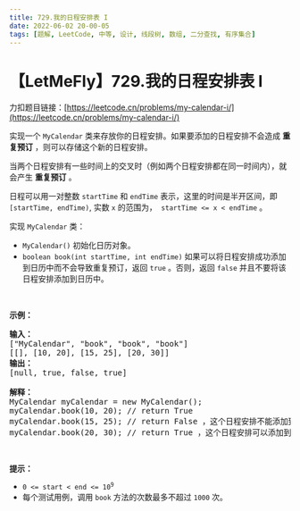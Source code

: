 ```yaml
---
title: 729.我的日程安排表 I
date: 2022-06-02 20-00-05
tags: [题解, LeetCode, 中等, 设计, 线段树, 数组, 二分查找, 有序集合]
---
```


# 【LetMeFly】729.我的日程安排表 I

力扣题目链接：[https://leetcode.cn/problems/my-calendar-i/](https://leetcode.cn/problems/my-calendar-i/)

<p>实现一个 <code>MyCalendar</code> 类来存放你的日程安排。如果要添加的日程安排不会造成 <strong>重复预订</strong> ，则可以存储这个新的日程安排。</p>

<p>当两个日程安排有一些时间上的交叉时（例如两个日程安排都在同一时间内），就会产生 <strong>重复预订</strong> 。</p>

<p>日程可以用一对整数 <code>startTime</code> 和 <code>endTime</code> 表示，这里的时间是半开区间，即 <code>[startTime, endTime)</code>, 实数&nbsp;<code>x</code> 的范围为， &nbsp;<code>startTime &lt;= x &lt; endTime</code> 。</p>

<p>实现 <code>MyCalendar</code> 类：</p>

<ul>
	<li><code>MyCalendar()</code> 初始化日历对象。</li>
	<li><code>boolean book(int startTime, int endTime)</code> 如果可以将日程安排成功添加到日历中而不会导致重复预订，返回 <code>true</code> 。否则，返回 <code>false</code>&nbsp;并且不要将该日程安排添加到日历中。</li>
</ul>

<p>&nbsp;</p>

<p><strong class="example">示例：</strong></p>

<pre>
<strong>输入：</strong>
["MyCalendar", "book", "book", "book"]
[[], [10, 20], [15, 25], [20, 30]]
<strong>输出：</strong>
[null, true, false, true]

<strong>解释：</strong>
MyCalendar myCalendar = new MyCalendar();
myCalendar.book(10, 20); // return True
myCalendar.book(15, 25); // return False ，这个日程安排不能添加到日历中，因为时间 15 已经被另一个日程安排预订了。
myCalendar.book(20, 30); // return True ，这个日程安排可以添加到日历中，因为第一个日程安排预订的每个时间都小于 20 ，且不包含时间 20 。</pre>

<p>&nbsp;</p>

<p><strong>提示：</strong></p>

<ul>
	<li><code>0 &lt;= start &lt; end &lt;= 10<sup>9</sup></code></li>
	<li>每个测试用例，调用 <code>book</code> 方法的次数最多不超过 <code>1000</code> 次。</li>
</ul>


    